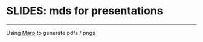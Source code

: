 # SLIDES: mds for presentations

----

Using [Marp](https://github.com/marp-team/marp) to generate pdfs / pngs
